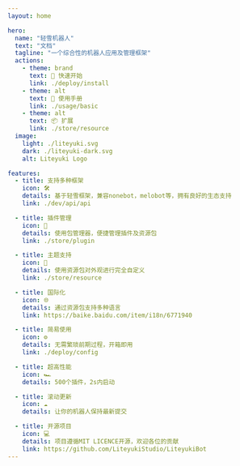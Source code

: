 ```yaml
---
layout: home

hero:
  name: "轻雪机器人"
  text: "文档"
  tagline: "一个综合性的机器人应用及管理框架"
  actions:
    - theme: brand
      text: 🚀 快速开始
      link: ./deploy/install
    - theme: alt
      text: 📖 使用手册
      link: ./usage/basic
    - theme: alt
      text: 📦 扩展
      link: ./store/resource
  image:
    light: ./liteyuki.svg
    dark: ./liteyuki-dark.svg
    alt: Liteyuki Logo

features:
  - title: 支持多种框架
    icon: 🛠️
    details: 基于轻雪框架，兼容nonebot，melobot等，拥有良好的生态支持
    link: ./dev/api/api

  - title: 插件管理
    icon: 🧩
    details: 使用包管理器，便捷管理插件及资源包
    link: ./store/plugin

  - title: 主题支持
    icon: 🎨
    details: 使用资源包对外观进行完全自定义
    link: ./store/resource

  - title: 国际化
    icon: 🌐
    details: 通过资源包支持多种语言
    link: https://baike.baidu.com/item/i18n/6771940

  - title: 简易使用
    icon: ⚙️
    details: 无需繁琐前期过程，开箱即用
    link: ./deploy/config

  - title: 超高性能
    icon: 🏎️
    details: 500个插件，2s内启动

  - title: 滚动更新
    icon: ☁️
    details: 让你的机器人保持最新提交

  - title: 开源项目
    icon: 💻
    details: 项目遵循MIT LICENCE开源，欢迎各位的贡献
    link: https://github.com/LiteyukiStudio/LiteyukiBot
---
```

